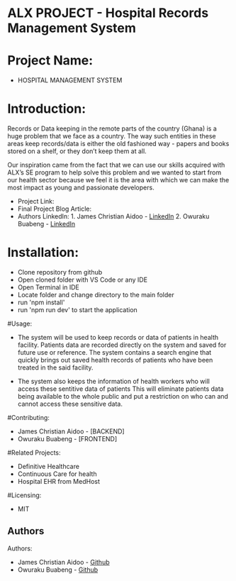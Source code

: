 # ALX PROJECT - Hospital Records Management System

# Project Name:
 - HOSPITAL MANAGEMENT SYSTEM
 
# Introduction:
Records or Data keeping in the remote parts of the country (Ghana) is a huge problem that we face as a country. The way such entities in these areas keep records/data is either the old fashioned way - papers and books stored on a shelf, or they don’t keep them at all. 

Our inspiration came from the fact that we can use our skills acquired with ALX’s SE program to help solve this problem and we wanted to start from our health sector because we feel it is the area with which we can make the most impact as young and passionate developers.

 - Project Link: 
 - Final Project Blog Article:
 - Authors LinkedIn:	1. James Christian Aidoo - [LinkedIn](https://www.linkedin.com/in/ghjimchriss)
 			2. Owuraku Buabeng - [LinkedIn](https://www.linkedin.com/in/owuraku-buabeng-a514081b0)


# Installation:
 - Clone repository from github
 - Open cloned folder with VS Code or any IDE
 - Open Terminal in IDE
 - Locate folder and change directory to the main folder
 - run 'npm install'
 - run 'npm run dev' to start the application


#Usage:
 - The system will be used to keep records or data of patients in health facility.
 Patients data are recorded directly on the system and saved for future use or reference.
 The system contains a search engine that quickly brings out saved health records of patients who have been treated in the said facility.
 
 - The system also keeps the information of health workers who will access these sentitive data of patients This will eliminate patients data being available
 to the whole public and put a restriction on who can and cannot access these sensitive data.


#Contributing:
 - James Christian Aidoo - [BACKEND]
 - Owuraku Buabeng - [FRONTEND]



#Related Projects:
 - Definitive Healthcare
 - Continuous Care for health
 - Hospital EHR from MedHost



#Licensing:
 - MIT



## Authors
Authors:
- James Christian Aidoo - [Github](https://github.com/ghjimchris)
- Owuraku Buabeng - [Github](https://github.com/KuukuDev)
